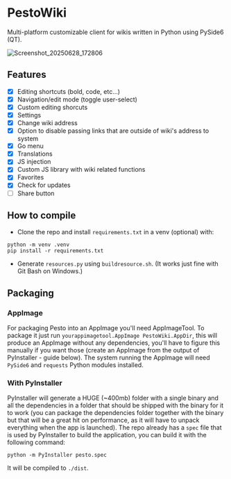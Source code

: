 # PestoWiki
Multi-platform customizable client for wikis written in Python using PySide6 (QT).

![Screenshot_20250628_172806](https://github.com/user-attachments/assets/0d5afeba-cfd3-403a-8405-b3f4a0153645)

## Features
 - [x] Editing shortcuts (bold, code, etc...)
 - [x] Navigation/edit mode (toggle user-select)
 - [x] Custom editing shorcuts
 - [x] Settings
 - [x] Change wiki address
 - [x] Option to disable passing links that are outside of wiki's address to system
 - [x] Go menu
 - [x] Translations
 - [x] JS injection
 - [x] Custom JS library with wiki related functions
 - [x] Favorites
 - [x] Check for updates
 - [ ] Share button

## How to compile
- Clone the repo and install `requirements.txt` in a venv (optional) with:
```
python -m venv .venv
pip install -r requirements.txt
```
- Generate `resources.py` using `buildresource.sh`. (It works just fine with Git Bash on Windows.)

## Packaging
### AppImage
For packaging Pesto into an AppImage you'll need AppImageTool. To package it just run `yourappimagetool.AppImage PestoWiki.AppDir`, this will produce an AppImage without any dependencies, you'll have to figure this manually if you want those (create an AppImage from the output of PyInstaller - guide below). The system running the AppImage will need `PySide6` and `requests` Python modules installed.

### With PyInstaller
PyInstaller will generate a HUGE (~400mb) folder with a single binary and all the dependencies in a folder that should be shipped with the binary for it to work (you can package the dependencies folder together with the binary but that will be a great hit on performance, as it will have to unpack everything when the app is launched). The repo already has a `spec` file that is used by PyInstaller to build the application, you can build it with the following command:
```
python -m PyInstaller pesto.spec
```
It will be compiled to `./dist`.
